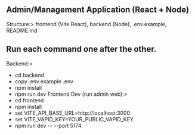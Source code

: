 ## Admin/Management Application (React + Node)

Structure:> frontend (Vite React), backend (Node), .env.example, README.md


Run each command one after the other.
-------------------------------------
Backend:> 
* cd backend
* copy .env.example .env 
* npm install 
* npm run dev
Frontend Dev (run admin web):> 
* cd frontend 
* npm install 
* set VITE_API_BASE_URL=http://localhost:3000 
* set VITE_VAPID_KEY=YOUR_PUBLIC_VAPID_KEY 
* npm run dev -- --port 5174
